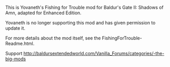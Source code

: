 This is Yovaneth's Fishing for Trouble mod for Baldur's Gate II: Shadows of Amn, adapted for Enhanced Edition. 

Yovaneth is no longer supporting this mod and has given permission to update it.

For more details about the mod itself, see the FishingForTrouble-Readme.html.

Support
http://baldursextendedworld.com/Vanilla_Forums/categories/-the-big-mods


